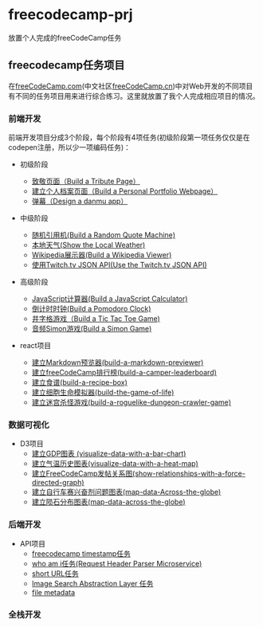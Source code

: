 # freecodecamp-prj
放置个人完成的freeCodeCamp任务

## freecodecamp任务项目
在[freeCodeCamp.com](freeCodeCamp.com)(中文社区[freeCodeCamp.cn](freeCodeCamp.cn))中对Web开发的不同项目有不同的任务项目用来进行综合练习。这里就放置了我个人完成相应项目的情况。

### 前端开发
前端开发项目分成3个阶段，每个阶段有4项任务(初级阶段第一项任务仅仅是在codepen注册，所以少一项编码任务)：
* 初级阶段
    - [致敬页面（Build a Tribute Page）](Basic-Front-End-Development-Projects/Build-a-Tribute-Page)
    - [建立个人档案页面（Build a Personal Portfolio Webpage）](Basic-Front-End-Development-Projects/Build-a-Personal-Portfolio-Webpage)
    - [弹幕（Design a danmu app）](Basic-Front-End-Development-Projects/Design-a-danmu-app)
* 中级阶段
    - [随机引用机(Build a Random Quote Machine)](Intermediate-Front-End-Development-Projects/Build-a-Random-Quote-Machine)
    - [本地天气(Show the Local Weather)](Intermediate-Front-End-Development-Projects/Show-the-Local-Weather)
    - [Wikipedia展示器(Build a Wikipedia Viewer)](Intermediate-Front-End-Development-Projects/Build-a-Wikipedia-Viewer)
    - [使用Twitch.tv JSON API(Use the Twitch.tv JSON API)](Intermediate-Front-End-Development-Projects/Use-the-Twitch.tv-JSON-API)
* 高级阶段
    - [JavaScript计算器(Build a JavaScript Calculator)](Advanced-Front-End-Development-Projects/Build-a-JavaScript-Calculator)
    - [倒计时时钟(Build a Pomodoro Clock)](Advanced-Front-End-Development-Projects/Build-a-Pomodoro-Clock)
    - [井字格游戏（Build a Tic Tac Toe Game)](Advanced-Front-End-Development-Projects/Build-a-Tic-Tac-Toe-Game)
    - [音频Simon游戏(Build a Simon Game)](Advanced-Front-End-Development-Projects/Build-a-Simon-Game)

* react项目
    - [建立Markdown预览器(build-a-markdown-previewer)](react/build-a-markdown-previewer)
    - [建立freeCodeCamp排行榜(build-a-camper-leaderboard)](react/build-a-camper-leaderboard)
    - [建立食谱(build-a-recipe-box)](react/build-a-recipe-box)
    - [建立细胞生命模拟器(build-the-game-of-life)](react/build-the-game-of-life)
    - [建立迷宫杀怪游戏(build-a-roguelike-dungeon-crawler-game)](react/build-a-roguelike-dungeon-crawler-game)  

### 数据可视化
* D3项目
    - [建立GDP图表 (visualize-data-with-a-bar-chart)](visualize-data/visualize-data-with-a-bar-chart)
    - [建立气温历史图表(visualize-data-with-a-heat-map)](visualize-data/visualize-data-with-a-heat-map)
    - [建立FreeCodeCamp发帖关系图(show-relationships-with-a-force-directed-graph)](visualize-data/show-relationships-with-a-force-directed-graph)
    - [建立自行车赛兴奋剂问题图表(map-data-Across-the-globe)](visualize-data/visualize-data-with-a-scatterplot-graph)
    - [建立陨石分布图表(map-data-across-the-globe)](visualize-data/map-data-across-the-globe)

### 后端开发
* API项目
    - [freecodecamp timestamp任务](http://github.com/xdsnet/timestamp)
    - [who am i任务(Request Header Parser Microservice)](http://github.com/xdsnet/whoami)
    - [short URL任务](http://github.com/xdsnet/xdsurl)
    - [Image Search Abstraction Layer 任务](http://github.com/xdsnet/image-search)
    - [file metadata](http://github.com/xdsnet/file-metadata)
    
### 全栈开发
